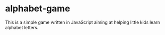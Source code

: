 # alphabet-game
This is a simple game written in JavaScript aiming at helping little kids learn alphabet letters.
